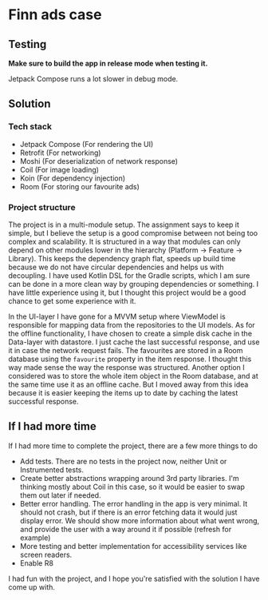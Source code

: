 # Finn ads case

## Testing
**Make sure to build the app in release mode when testing it.** 

Jetpack Compose runs a lot slower in debug mode.

## Solution
### Tech stack
- Jetpack Compose (For rendering the UI)
- Retrofit (For networking)
- Moshi (For deserialization of network response)
- Coil (For image loading)
- Koin (For dependency injection)
- Room (For storing our favourite ads)

### Project structure
The project is in a multi-module setup. The assignment says to keep it simple, but I believe the setup is a good compromise between not being too complex and scalability.
It is structured in a way that modules can only depend on other modules lower in the hierarchy (Platform -> Feature -> Library). 
This keeps the dependency graph flat, speeds up build time because we do not have circular dependencies and helps us with decoupling.
I have used Kotlin DSL for the Gradle scripts, which I am sure can be done in a more clean way by grouping dependencies or something. I have little experience using it, but I thought this project would be a good chance to get some experience with it.

In the UI-layer I have gone for a MVVM setup where ViewModel is responsible for mapping data from the repositories to the UI models.
As for the offline functionality, I have chosen to create a simple disk cache in the Data-layer with datastore. I just cache the last successful response, and use it in case the network request fails.
The favourites are stored in a Room database using the `favourite` property in the item response. I thought this way made sense the way the response was structured. 
Another option I considered was to store the whole item object in the Room database, and at the same time use it as an offline cache. 
But I moved away from this idea because it is easier keeping the items up to date by caching the latest successful response.

## If I had more time
If I had more time to complete the project, there are a few more things to do
- Add tests. There are no tests in the project now, neither Unit or Instrumented tests.
- Create better abstractions wrapping around 3rd party libraries. I'm thinking mostly about Coil in this case, so it would be easier to swap them out later if needed.
- Better error handling. The error handling in the app is very minimal. It should not crash, but if there is an error fetching data it would just display error. We should show more information about what went wrong, and provide the user with a way around it if possible (refresh for example)
- More testing and better implementation for accessibility services like screen readers.
- Enable R8


I had fun with the project, and I hope you're satisfied with the solution I have come up with.
